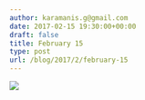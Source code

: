 ```yaml
---
author: karamanis.g@gmail.com
date: 2017-02-15 19:30:00+00:00
draft: false
title: February 15
type: post
url: /blog/2017/2/february-15
---
```


![](https://images.squarespace-cdn.com/content/v1/4f3f61bae4b063b909445965/1487178979517-K3LHILQK5RM1L3GXP9DX/ke17ZwdGBToddI8pDm48kDHPSfPanjkWqhH6pl6g5ph7gQa3H78H3Y0txjaiv_0fDoOvxcdMmMKkDsyUqMSsMWxHk725yiiHCCLfrh8O1z4YTzHvnKhyp6Da-NYroOW3ZGjoBKy3azqku80C789l0mwONMR1ELp49Lyc52iWr5dNb1QJw9casjKdtTg1_-y4jz4ptJBmI9gQmbjSQnNGng/FullSizeRender.jpg?format=original)

